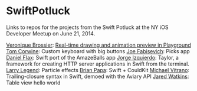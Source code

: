 SwiftPotluck
============

Links to repos for the projects from the Swift Potluck at the NY iOS Developer Meetup on June 21, 2014.

[Veronique Brossier](https://twitter.com/v3ronique): [Real-time drawing and animation preview in Playground](http://)
[Tom Corwine](https://twitter.com/tomcorwine): Custom keyboard with big buttons
[Joe Fabisevich](https://twitter.com/mergesort): Picks app
[Daniel Flax](https://twitter.com/flaxman): Swift port of the AmazeBalls app
[Jorge Izquierdo](https://twitter.com/izqui9): Taylor, a framework for creating HTTP server applications in Swift from the terminal.
[Larry Legend](https://twitter.com/larrylegend): Particle effects
[Brian Papa](https://twitter.com/bpapa): Swift + CouldKit
[Michael Vitrano](https://twitter.com/michaelvitrano): Trailing-closure syntax in Swift, demoed with the Aviary API
[Jared Watkins](https://twitter.com/jaredwatkins): Table view hello world